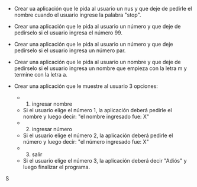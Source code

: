 - Crear ua aplicación que le pida al usuario un nus y que deje de pedirle el nombre cuando el usuario ingrese
  la palabra "stop".
  
- Crear una aplicación que le pida al usuario un número y que deje de pedirselo si el usuario ingresa el 
  número 99.
  
- Crear una aplicación que le pida al usuario un número y que deje pedirselo si el usuario ingresa un número par.

- Crear una aplicación que le pida al usuario un nombre y que deje de pedirselo si el usuario ingresa un nombre
  que empieza con la letra m y termine con la letra a.
  
 - Crear una aplicación que le muestre al usuario 3 opciones: 
     - 1. ingresar nombre
      - Si el usuario elige el número 1, la aplicación deberá pedirle el nombre y luego decir: "el nombre ingresado fue: X"
     - 2. ingresar número
      - Si el usuario elige el número 2, la aplicación deberá pedirle el número y luego decir: "el número ingresado fue: X"
     - 3. salir 
      - Si el usuario elige el número 3, la aplicación deberá decir "Adiós" y luego finalizar el programa.
  
  S
